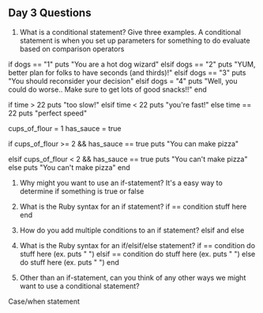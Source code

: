 ## Day 3 Questions

1. What is a conditional statement? Give three examples.
A conditional statement is when you set up parameters for something to do evaluate based on comparison operators

if dogs == "1"
  puts "You are a hot dog wizard"
elsif dogs == "2"
  puts "YUM, better plan for folks to have seconds (and thirds)!"
elsif dogs == "3"
  puts "You should reconsider your decision"
elsif dogs = "4"
  puts "Well, you could do worse.. Make sure to get lots of good snacks!!"
end


if time > 22
  puts "too slow!"
elsif time < 22
  puts "you're fast!"
else time == 22
  puts "perfect speed"

  cups_of_flour = 1
  has_sauce = true

  if cups_of_flour >= 2 && has_sauce == true
    puts "You can make pizza"

  elsif cups_of_flour < 2 && has_sauce == true
    puts "You can't make pizza"
  else
    puts "You can't make pizza"
  end


1. Why might you want to use an if-statement?
It's a easy way to determine if something is true or false

1. What is the Ruby syntax for an if statement?
if == condition
  stuff here
end
1. How do you add multiple conditions to an if statement?
elsif and else

1. What is the Ruby syntax for an if/elsif/else statement?
if == condition
  do stuff here (ex. puts " ")
elsif == condition
  do stuff here (ex. puts " ")
else
  do stuff here (ex. puts " ")
end  


1. Other than an if-statement, can you think of any other ways we might want to use a conditional statement?

Case/when statement
